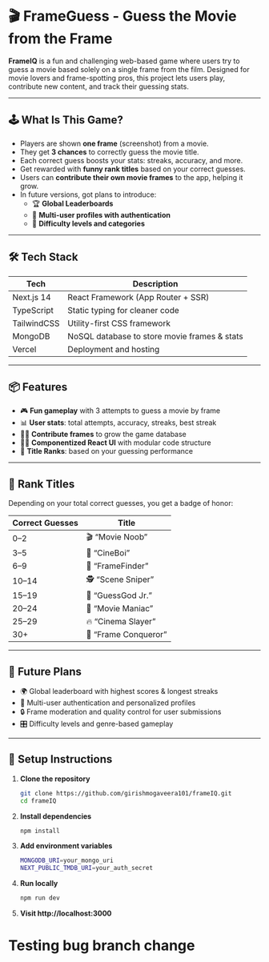 # 🎬 FrameGuess - Guess the Movie from the Frame

**FrameIQ** is a fun and challenging web-based game where users try to guess a movie based solely on a single frame from the film. Designed for movie lovers and frame-spotting pros, this project lets users play, contribute new content, and track their guessing stats.

---

## 🕹️ What Is This Game?

- Players are shown **one frame** (screenshot) from a movie.
- They get **3 chances** to correctly guess the movie title.
- Each correct guess boosts your stats: streaks, accuracy, and more.
- Get rewarded with **funny rank titles** based on your correct guesses.
- Users can **contribute their own movie frames** to the app, helping it grow.
- In future versions, got plans to introduce:
  - 🏆 **Global Leaderboards**
  - 👥 **Multi-user profiles with authentication**
  - 🧠 **Difficulty levels and categories**

---

## 🛠️ Tech Stack

| Tech        | Description                                  |
| ----------- | -------------------------------------------- |
| Next.js 14  | React Framework (App Router + SSR)           |
| TypeScript  | Static typing for cleaner code               |
| TailwindCSS | Utility-first CSS framework                  |
| MongoDB     | NoSQL database to store movie frames & stats |
| Vercel      | Deployment and hosting                       |

---

## 📦 Features

- 🎮 **Fun gameplay** with 3 attempts to guess a movie by frame
- 📊 **User stats**: total attempts, accuracy, streaks, best streak
- 🧑‍🎨 **Contribute frames** to grow the game database
- 🧑‍💻 **Componentized React UI** with modular code structure
- 🧠 **Title Ranks**: based on your guessing performance

---

## 🏅 Rank Titles

Depending on your total correct guesses, you get a badge of honor:

| Correct Guesses | Title               |
| --------------- | ------------------- |
| 0–2             | 🎬 “Movie Noob”      |
| 3–5             | 🍿 “CineBoi”         |
| 6–9             | 📼 “FrameFinder”     |
| 10–14           | 🕵️ “Scene Sniper”    |
| 15–19           | 🎯 “GuessGod Jr.”    |
| 20–24           | 👑 “Movie Maniac”    |
| 25–29           | 🔥 “Cinema Slayer”   |
| 30+             | 🧠 “Frame Conqueror” |

---

## 🚧 Future Plans

- 🌍 Global leaderboard with highest scores & longest streaks
- 👥 Multi-user authentication and personalized profiles
- 🔒 Frame moderation and quality control for user submissions
- 🎛️ Difficulty levels and genre-based gameplay

---

## 🧪 Setup Instructions

1. **Clone the repository**  
   ```bash
   git clone https://github.com/girishmogaveera101/frameIQ.git
   cd frameIQ
    ```
2. **Install dependencies**  
    ```bash
    npm install 
    ```

3. **Add environment variables**
    ```bash
    MONGODB_URI=your_mongo_uri
    NEXT_PUBLIC_TMDB_URI=your_auth_secret
    ```

4. **Run locally**
    ```bash
    npm run dev
    ```


5. **Visit http://localhost:3000**

# Testing bug branch change

